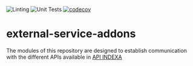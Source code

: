 ![Linting](https://github.com/indexa-git/external-service-addons/workflows/Linting/badge.svg)
![Unit Tests](https://github.com/indexa-git/external-service-addons/workflows/Unit%20Tests/badge.svg)
[![codecov](https://codecov.io/gh/indexa-git/external-service-addons/branch/11.0/graph/badge.svg)](https://codecov.io/gh/indexa-git/external-service-addons)

# external-service-addons

The modules of this repository are designed to establish communication with the different APIs available in [API INDEXA](http://api.indexa.do/)
